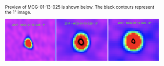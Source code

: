 
Preview of MCG-01-13-025 is shown below. The black contours represent the 1" image. 

![MCG-01-13-025](MCG-01-13-025.png "MCG-01-13-025")
